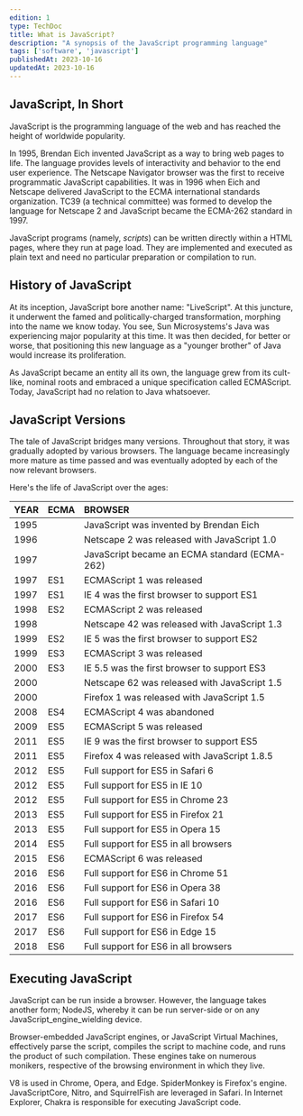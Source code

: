 ```yaml
---
edition: 1
type: TechDoc
title: What is JavaScript?
description: "A synopsis of the JavaScript programming language"
tags: ['software', 'javascript']
publishedAt: 2023-10-16
updatedAt: 2023-10-16
---
```

## JavaScript, In Short
JavaScript is the programming language of the web and has reached the height of worldwide popularity.

In 1995, Brendan Eich invented JavaScript as a way to bring web pages to life. The language provides levels of interactivity and behavior to the end user experience. The Netscape Navigator browser was the first to receive programmatic JavaScript capabilities. It was in 1996 when Eich and Netscape delivered JavaScript to the ECMA international standards organization. TC39 (a technical committee) was formed to develop the language for Netscape 2 and JavaScript became the ECMA-262 standard in 1997.

JavaScript programs (namely, *scripts*) can be written directly within a HTML pages, where they run at page load. They are implemented and executed as plain text and need no particular preparation or compilation to run.

## History of JavaScript
At its inception, JavaScript bore another name: "LiveScript". At this juncture, it underwent the famed and politically-charged transformation, morphing into the name we know today. You see, Sun Microsystems's Java was experiencing major popularity at this time. It was then decided, for better or worse, that positioning this new language as a "younger brother" of Java would increase its proliferation.

As JavaScript became an entity all its own, the language grew from its cult-like, nominal roots and embraced a unique specification called ECMAScript. Today, JavaScript had no relation to Java whatsoever.

## JavaScript Versions
The tale of JavaScript bridges many versions. Throughout that story, it was gradually adopted by various browsers. The language became increasingly more mature as time passed and was eventually adopted by each of the now relevant browsers.

Here's the life of JavaScript over the ages:

| YEAR | ECMA | BROWSER |
|:--|:--|:--|
| 1995 |  | JavaScript was invented by Brendan Eich |
| 1996 |  | Netscape 2 was released with JavaScript 1.0 |
| 1997 |  | JavaScript became an ECMA standard (ECMA-262) |
| 1997 | ES1 | ECMAScript 1 was released |
| 1997 | ES1 | IE 4 was the first browser to support ES1  |
| 1998 | ES2 | ECMAScript 2 was released |
| 1998 |  | Netscape 42 was released with JavaScript 1.3 |
| 1999 | ES2 | IE 5 was the first browser to support ES2 |
| 1999 | ES3 | ECMAScript 3 was released |
| 2000 | ES3 | IE 5.5 was the first browser to support ES3  |
| 2000 |  | Netscape 62 was released with JavaScript 1.5 |
| 2000 |  | Firefox 1 was released with JavaScript 1.5 |
| 2008 | ES4 | ECMAScript 4 was abandoned |
| 2009 | ES5 | ECMAScript 5 was released |
| 2011 | ES5 | IE 9 was the first browser to support ES5 |
| 2011 | ES5 | Firefox 4 was released with JavaScript 1.8.5 |
| 2012 | ES5 | Full support for ES5 in Safari 6 |
| 2012 | ES5 | Full support for ES5 in IE 10 |
| 2012 | ES5 | Full support for ES5 in Chrome 23 |
| 2013 | ES5 | Full support for ES5 in Firefox 21 |
| 2013 | ES5 | Full support for ES5 in Opera 15 |
| 2014 | ES5 | Full support for ES5 in all browsers |
| 2015 | ES6 | ECMAScript 6 was released |
| 2016 | ES6 | Full support for ES6 in Chrome 51 |
| 2016 | ES6 | Full support for ES6 in Opera 38 |
| 2016 | ES6 | Full support for ES6 in Safari 10 |
| 2017 | ES6 | Full support for ES6 in Firefox 54 |
| 2017 | ES6 | Full support for ES6 in Edge 15 |
| 2018 | ES6 | Full support for ES6 in all browsers |

## Executing JavaScript
JavaScript can be run inside a browser. However, the language takes another form; NodeJS, whereby it can be run server-side or on any JavaScript_engine_wielding device.

Browser-embedded JavaScript engines, or JavaScript Virtual Machines, effectively parse the script, compiles the script to machine code, and runs the product of such compilation. These engines take on numerous monikers, respective of the browsing environment in which they live.

V8 is used in Chrome, Opera, and Edge. SpiderMonkey is Firefox's engine. JavaScriptCore, Nitro, and SquirrelFish are leveraged in Safari. In Internet Explorer, Chakra is responsible for executing JavaScript code.